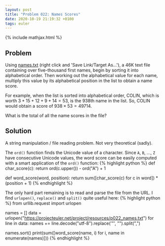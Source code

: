 ```yaml
---
layout: post
title: "Problem 022: Names Scores"
date: 2020-10-19 21:19:32 +0100
tags: euler
---
```

{% include mathjax.html %}
## Problem
Using [names.txt](https://projecteuler.net/project/resources/p022_names.txt) (right click and 'Save Link/Target As...'), a 46K text file containing over five-thousand first names, begin by sorting it into alphabetical order. Then working out the alphabetical value for each name, multiply this value by its alphabetical position in the list to obtain a name score.

For example, when the list is sorted into alphabetical order, COLIN, which is worth $3 + 15 + 12 + 9 + 14 = 53$, is the 938th name in the list. So, COLIN would obtain a score of $938 \times 53 = 49714$.

What is the total of all the name scores in the file?
## Solution
A string manipulation / file reading problem. Not very theoretical (sadly).

The `ord()` function finds the Unicode value of a character. Since `A`, `B`, ..., `Z` have consecutive Unicode values, the word score can be easily computed with a smart application of the `ord()` function:
{% highlight python %}
def char_score(c):
    return ord(c.upper()) - ord("A") + 1


def word_score(word, position):
    return sum([char_score(c) for c in word]) * (position + 1)
{% endhighlight %}

The only hard part remaining is to read and parse the file from the URL. I find `urlopen()`, `replace()` and `split()` quite useful here:
{% highlight python %}
from urllib.request import urlopen

names = []
data = urlopen("https://projecteuler.net/project/resources/p022_names.txt")
for line in data:
    names += line.decode("utf-8").replace('"', "").split(",")

names.sort()
print(sum([word_score(name, i) for i, name in enumerate(names)]))
{% endhighlight %}